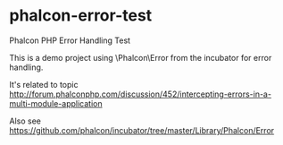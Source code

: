 phalcon-error-test
==================

Phalcon PHP Error Handling Test

This is a demo project using \Phalcon\Error from the incubator for error handling.

It's related to topic http://forum.phalconphp.com/discussion/452/intercepting-errors-in-a-multi-module-application

Also see https://github.com/phalcon/incubator/tree/master/Library/Phalcon/Error
